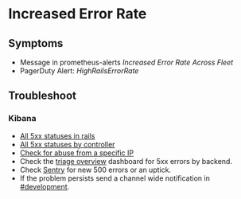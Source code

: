 # Increased Error Rate

## Symptoms

- Message in prometheus-alerts _Increased Error Rate Across Fleet_
- PagerDuty Alert: _HighRailsErrorRate_

## Troubleshoot
### Kibana
  - [All 5xx statuses in rails](https://log.gitlab.net/goto/c0d8ed2d964e4a792838e77a4ac1f942)
  - [All 5xx statuses by controller](https://log.gitlab.net/goto/19bccd903f408085535df92734176cec)
  - [Check for abuse from a specific IP](https://log.gitlab.net/goto/d4c6a0d68a565a0ac70b3840306f8eca)
- Check the [triage overview](https://dashboards.gitlab.net/d/RZmbBr7mk/gitlab-triage) dashboard for 5xx errors by backend.
- Check [Sentry](https://sentry.gitlab.net/gitlab/gitlabcom/) for new 500 errors or an uptick.
- If the problem persists send a channel wide notification in [#development](https://gitlab.slack.com/archives/development).
